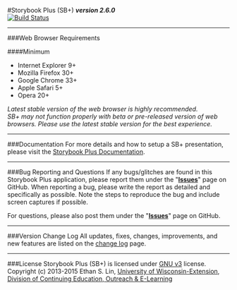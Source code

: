 #Storybook Plus (SB+)
**_version 2.6.0_**  
[![Build Status](https://travis-ci.org/oel-mediateam/sbplus.svg?branch=master)](https://travis-ci.org/oel-mediateam/sbplus)

---
###Web Browser Requirements

####Minimum
* Internet Explorer 9+
* Mozilla Firefox 30+
* Google Chrome 33+
* Apple Safari 5+
* Opera 20+

*Latest stable version of the web browser is highly recommended.  
SB+ may not function properly with beta or pre-released version of web browsers. Please use the latest stable version for the best experience.*

---
###Documentation
For more details and how to setup a SB+ presentation, please visit the [Storybook Plus Documentation](https://media.uwex.edu/content/media/documentation/sbplus/v2/index.html).

---
###Bug Reporting and Questions
If any bugs/glitches are found in this Storybook Plus application, please report them under the "**[Issues](https://github.com/oel-mediateam/sbplus/issues)**" page on GitHub. When reporting a bug, please write the report as detailed and specifically as possible. Note the steps to reproduce the bug and include screen captures if possible.

For questions, please also post them under the "**[Issues](https://github.com/oel-mediateam/sbplus/issues)**" page on GitHub.

---
###Version Change Log
All updates, fixes, changes, improvements, and new features are listed on the [change log](https://github.com/oel-mediateam/sbplus/blob/master/CHANGELOG.md) page.

---
###License
Storybook Plus (SB+) is licensed under [GNU v3](https://github.com/oel-mediateam/sbplus/blob/master/LICENSE) license. Copyright (c) 2013-2015 Ethan S. Lin, [University of Wisconsin-Extension, Division of Continuing Education, Outreach & E-Learning](http://ce.uwex.edu/)
